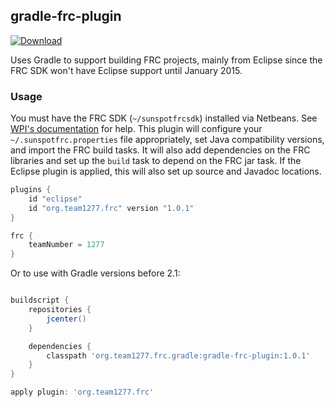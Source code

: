 ## gradle-frc-plugin

[![Download](https://api.bintray.com/packages/ben-navetta/gradle-plugins/gradle-frc-plugin/images/download.svg)](https://bintray.com/ben-navetta/gradle-plugins/gradle-frc-plugin/_latestVersion)

Uses Gradle to support building FRC projects, mainly from Eclipse since the FRC
SDK won't have Eclipse support until January 2015.

### Usage

You must have the FRC SDK (`~/sunspotfrcsdk`) installed via Netbeans. See
[WPI's documentation](http://wpilib.screenstepslive.com/s/3120/m/7885/l/79405-installing-the-java-development-tools)
for help. This plugin will configure your `~/.sunspotfrc.properties` file
appropriately, set Java compatibility versions, and import the FRC build tasks. It will also add dependencies on
the FRC libraries and set up the `build` task to depend on the FRC jar task.
If the Eclipse plugin is applied, this will also set up source and Javadoc
locations.

```groovy
plugins {
	id "eclipse"
	id "org.team1277.frc" version "1.0.1"
}

frc {
    teamNumber = 1277
}
```

Or to use with Gradle versions before 2.1:

```groovy

buildscript {
    repositories {
        jcenter()
    }

    dependencies {
        classpath 'org.team1277.frc.gradle:gradle-frc-plugin:1.0.1'
    }
}

apply plugin: 'org.team1277.frc'

```
